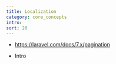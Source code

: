 ```yaml
---
title: Localization
category: core_concepts
intro: 
sort: 20
---
```


- https://laravel.com/docs/7.x/pagination

- Intro
